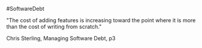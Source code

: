 #SoftwareDebt

"The cost of adding features is increasing toward the point where it is more than the cost of writing from scratch."

Chris Sterling, Managing Software Debt, p3